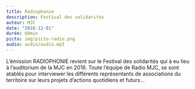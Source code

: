 ```yaml
---
title: Radiophonie
description: Festival des solidarités
auteur: MJC
date: "2018-12-01"
durée: 60min
picto: img/picto-radio.png
audio: audio/audio.mp3
---
```

L’émission RADIOPHONIE revient sur le Festival des solidarités qui à eu lieu à l’auditorium de la MJC en 2018.
Toute l’équipe de Radio MJC, se sont atablés pour interviewer les différents représentants de associations du
territoire sur leurs projets d’actions quotidiens et futurs...

